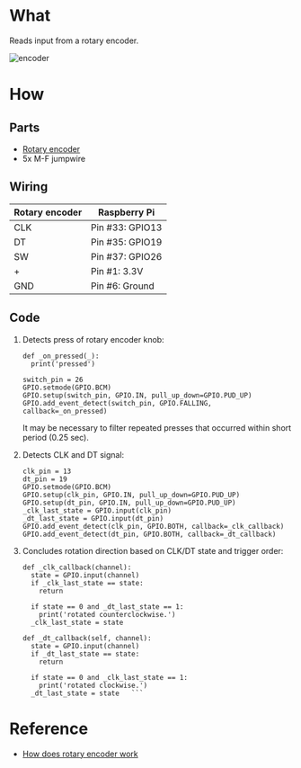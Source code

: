 # What

Reads input from a rotary encoder.

![encoder](https://user-images.githubusercontent.com/9627471/51965900-c5a4aa80-241f-11e9-99db-542920f55506.jpg)

# How

## Parts

* [Rotary encoder](https://www.google.com/search?q=keyes+rotary+encoder)
* 5x M-F jumpwire


## Wiring

|Rotary encoder|Raspberry Pi|
|---|---|
|CLK|Pin #33: GPIO13|
|DT|Pin #35: GPIO19|
|SW|Pin #37: GPIO26|
|+|Pin #1: 3.3V|
|GND|Pin #6: Ground|

## Code

1. Detects press of rotary encoder knob:

   ```
   def _on_pressed(_):
     print('pressed')

   switch_pin = 26
   GPIO.setmode(GPIO.BCM)
   GPIO.setup(switch_pin, GPIO.IN, pull_up_down=GPIO.PUD_UP)
   GPIO.add_event_detect(switch_pin, GPIO.FALLING, callback=_on_pressed)
   ```
   
   It may be necessary to filter repeated presses that occurred within short period (0.25 sec).

1. Detects CLK and DT signal:

   ```
   clk_pin = 13
   dt_pin = 19
   GPIO.setmode(GPIO.BCM)
   GPIO.setup(clk_pin, GPIO.IN, pull_up_down=GPIO.PUD_UP)
   GPIO.setup(dt_pin, GPIO.IN, pull_up_down=GPIO.PUD_UP)
   _clk_last_state = GPIO.input(clk_pin)
   _dt_last_state = GPIO.input(dt_pin)
   GPIO.add_event_detect(clk_pin, GPIO.BOTH, callback=_clk_callback)
   GPIO.add_event_detect(dt_pin, GPIO.BOTH, callback=_dt_callback)
   ```
   
1. Concludes rotation direction based on CLK/DT state and trigger order:

   ```
   def _clk_callback(channel):
     state = GPIO.input(channel)
     if _clk_last_state == state:
       return

     if state == 0 and _dt_last_state == 1:
       print('rotated counterclockwise.')
     _clk_last_state = state

   def _dt_callback(self, channel):
     state = GPIO.input(channel)
     if _dt_last_state == state:
       return

     if state == 0 and _clk_last_state == 1:
       print('rotated clockwise.')
     _dt_last_state = state   ```

# Reference

* [How does rotary encoder work](https://www.youtube.com/watch?v=v4BbSzJ-hz4)